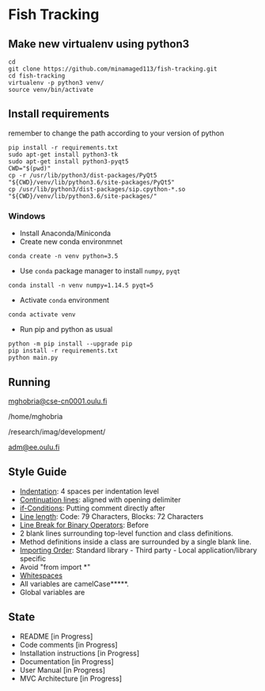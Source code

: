 # Fish Tracking
## Make new virtualenv using python3 
```
cd
git clone https://github.com/minamaged113/fish-tracking.git
cd fish-tracking
virtualenv -p python3 venv/
source venv/bin/activate
```
## Install requirements
remember to change the path according to your version of python
```
pip install -r requirements.txt
sudo apt-get install python3-tk
sudo apt-get install python3-pyqt5
CWD="$(pwd)" 
cp -r /usr/lib/python3/dist-packages/PyQt5 "${CWD}/venv/lib/python3.6/site-packages/PyQt5"
cp /usr/lib/python3/dist-packages/sip.cpython-*.so "${CWD}/venv/lib/python3.6/site-packages/"
```


### Windows
- Install Anaconda/Miniconda
- Create new conda environmnet
```
conda create -n venv python=3.5
``` 
- Use `conda` package manager to install `numpy`, `pyqt`
```
conda install -n venv numpy=1.14.5 pyqt=5
```
- Activate `conda` environment
```
conda activate venv
```
- Run pip and python as usual
```
python -m pip install --upgrade pip
pip install -r requirements.txt
python main.py
```

## Running

mghobria@cse-cn0001.oulu.fi

/home/mghobria

/research/imag/development/

adm@ee.oulu.fi

## Style Guide
- [Indentation](https://www.python.org/dev/peps/pep-0008/#indentation): 4 spaces per indentation level
- [Continuation lines](https://www.python.org/dev/peps/pep-0008/#indentation): aligned with opening delimiter
- [if-Conditions](https://www.python.org/dev/peps/pep-0008/#indentation): Putting comment directly after
- [Line length](https://www.python.org/dev/peps/pep-0008/#id19): Code: 79 Characters, Blocks: 72 Characters
- [Line Break for Binary Operators](https://www.python.org/dev/peps/pep-0008/#id20): Before
- 2 blank lines surrounding top-level function and class definitions.
- Method definitions inside a class are surrounded by a single blank line.
- [Importing Order](https://www.python.org/dev/peps/pep-0008/#id23): Standard library - Third party - Local application/library specific
- Avoid "from <module> import *"
- [Whitespaces](https://www.python.org/dev/peps/pep-0008/#id26)
- All variables are camelCase*****.
- Global variables are 


## State
- README [in Progress]
- Code comments [in Progress]
- Installation instructions [in Progress]
- Documentation [in Progress]
- User Manual [in Progress]
- MVC Architecture [in Progress]